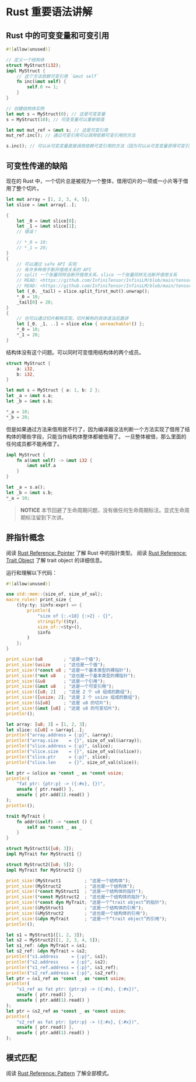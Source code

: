 ﻿# Rust 重要语法讲解

## Rust 中的可变变量和可变引用

```rust
#![allow(unused)]

// 定义一个结构体
struct MyStruct(i32);
impl MyStruct {
    // 这个方法依赖可变引用 `&mut self`
    fn inc(&mut self) {
        self.0 += 1;
    }
}

// 创建结构体实例
let mut s = MyStruct(0); // 这是可变变量
s = MyStruct(10); // 可变变量可以重新赋值

let mut mut_ref = &mut s; // 这是可变引用
mut_ref.inc(); // 通过可变引用可以调用依赖可变引用的方法

s.inc(); // 可以从可变变量直接调用依赖可变引用的方法（因为可以从可变变量获得可变引用）
```

## 可变性传递的缺陷

现在的 Rust 中，一个切片总是被视为一个整体，借用切片的一项或一小片等于借用了整个切片。

```rust
let mut array = [1, 2, 3, 4, 5];
let slice = &mut array[..];

{
    let _0 = &mut slice[0];
    let _1 = &mut slice[1];
    // 错误！

    // *_0 = 10;
    // *_1 = 20;
}
{
    // 可以通过 safe API 实现
    // 有许多种用于断开借用关系的 API
    // split 一个张量同样会断开借用关系，slice 一个张量同样无法断开借用关系
    // READ: <https://github.com/InfiniTensor/InfiniLM/blob/main/tensor/src/split.rs>
    // READ: <https://github.com/InfiniTensor/InfiniLM/blob/main/tensor/src/slice.rs>
    let (_0, _tail) = slice.split_first_mut().unwrap();
    *_0 = 10;
    _tail[0] = 20;
}
{
    // 也可以通过切片解构实现，切片解构的具体语法后面讲
    let [_0, _1, ..] = slice else { unreachable!() };
    *_0 = 10;
    *_1 = 20;
}
```

结构体没有这个问题。可以同时可变借用结构体的两个成员。

```rust
struct MyStruct {
    a: i32,
    b: i32,
}

let mut s = MyStruct { a: 1, b: 2 };
let _a = &mut s.a;
let _b = &mut s.b;

*_a = 10;
*_b = 20;
```

但是如果通过方法来借用就不行了，因为编译器没法判断一个方法实现了借用了结构体的哪些字段，只能当作结构体整体都被借用了。
一旦整体被借，那么里面的任何成员都不能再借了。

```rust
impl MyStruct {
    fn a(&mut self) -> &mut i32 {
        &mut self.a
    }
}

let _a = s.a();
let _b = &mut s.b;
*_a = 10;
```

> **NOTICE** 本节回避了生命周期问题，没有做任何生命周期标注。显式生命周期标注留到下次讲。

## 胖指针概念

阅读 [Rust Reference: Pointer](https://doc.rust-lang.org/stable/reference/types/pointer.html#pointer-types) 了解 Rust 中的指针类型。
阅读 [Rust Reference: Trait Object](https://doc.rust-lang.org/stable/reference/types/trait-object.html) 了解 trait object 的详细信息。

运行和理解以下代码：

```rust
#![allow(unused)]

use std::mem::{size_of, size_of_val};
macro_rules! print_size {
    ($ty:ty; $info:expr) => {
        println!(
            "size of {:.<18} {:>2} - {}",
            stringify!($ty),
            size_of::<$ty>(),
            $info
        )
    };
}

print_size!(u8        ; "这是一个值");
print_size!(usize     ; "这也是一个值");
print_size!(*const u8 ; "这是一个基本类型的裸指针");
print_size!(*mut u8   ; "这也是一个基本类型的裸指针");
print_size!(&u8       ; "这是一个引用");
print_size!(&mut u8   ; "这是一个可变引用");
print_size!([u8; 2]   ; "这是 2 个 u8 组成的数组");
print_size!([usize; 2]; "这是 2 个 usize 组成的数组");
print_size!(&[u8]     ; "这是 u8 的切片");
print_size!(&mut [u8] ; "这是 u8 的可变切片");
println!();

let array: [u8; 3] = [1, 2, 3];
let slice: &[u8] = &array[..];
println!("array.address = {:p}", &array);
println!("array.size    = {}", size_of_val(&array));
println!("slice.address = {:p}", &slice);
println!("slice.size    = {}", size_of_val(&slice));
println!("slice.ptr     = {:p}", slice);
println!("slice.len     = {}", size_of_val(slice));

let ptr = &slice as *const _ as *const usize;
println!(
    "fat ptr: {ptr:p} -> ({:#x}, {})",
    unsafe { ptr.read() },
    unsafe { ptr.add(1).read() }
);
println!();

trait MyTrait {
    fn addr(&self) -> *const () {
        self as *const _ as _
    }
}

struct MyStruct1([u8; 3]);
impl MyTrait for MyStruct1 {}

struct MyStruct2([u8; 5]);
impl MyTrait for MyStruct2 {}

print_size!(MyStruct1         ; "这是一个结构体");
print_size!(MyStruct2         ; "这也是一个结构体");
print_size!(*const MyStruct1  ; "这是一个结构体的指针");
print_size!(*const MyStruct2  ; "这也是一个结构体的指针");
print_size!(*const dyn MyTrait; "这是一个“trait object”的指针");
print_size!(&MyStruct1        ; "这是一个结构体的引用");
print_size!(&MyStruct2        ; "这也是一个结构体的引用");
print_size!(&dyn MyTrait      ; "这是一个“trait object”的引用");
println!();

let s1 = MyStruct1([1, 2, 3]);
let s2 = MyStruct2([1, 2, 3, 4, 5]);
let s1_ref: &dyn MyTrait = &s1;
let s2_ref: &dyn MyTrait = &s2;
println!("s1.address     = {:p}", &s1);
println!("s2.address     = {:p}", &s2);
println!("s1_ref.address = {:p}", &s1_ref);
println!("s2_ref.address = {:p}", &s2_ref);
let ptr = &s1_ref as *const _ as *const usize;
println!(
    "s1_ref as fat ptr: {ptr:p} -> ({:#x}, {:#x})",
    unsafe { ptr.read() },
    unsafe { ptr.add(1).read() }
);
let ptr = &s2_ref as *const _ as *const usize;
println!(
    "s2_ref as fat ptr: {ptr:p} -> ({:#x}, {:#x})",
    unsafe { ptr.read() },
    unsafe { ptr.add(1).read() }
);
```

## 模式匹配

阅读 [Rust Reference: Pattern](https://doc.rust-lang.org/stable/reference/patterns.html) 了解全部模式。

